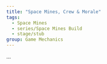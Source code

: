 ```yaml
---
title: "Space Mines, Crew & Morale"
tags: 
  - Space Mines
  - series/Space Mines Build
  - stage/stub
group: Game Mechanics
---
```


...
